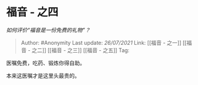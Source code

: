 # 福音 - 之四
*如何评价“福音是一份免费的礼物”？*


> Author: #Anonymity 
> Last update: *26/07/2021* 
> Link: [[福音 - 之一]] [[福音 - 之二]] [[福音 - 之三]] [[福音 - 之五]]
> Tag:  

医嘱免费，吃药、锻炼你得自助。

本来这医嘱才是这里头最贵的。